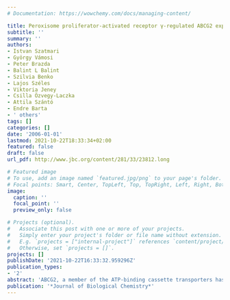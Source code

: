 ```yaml
---
# Documentation: https://wowchemy.com/docs/managing-content/

title: Peroxisome proliferator-activated receptor γ-regulated ABCG2 expression confers cytoprotection to human dendritic cells
subtitle: ''
summary: ''
authors:
- Istvan Szatmari
- György Vámosi
- Peter Brazda
- Balint L Balint
- Szilvia Benko
- Lajos Széles
- Viktoria Jeney
- Csilla Özvegy-Laczka
- Attila Szántó
- Endre Barta
- ' others'
tags: []
categories: []
date: '2006-01-01'
lastmod: 2021-10-22T18:33:34+02:00
featured: false
draft: false
url_pdf: http://www.jbc.org/content/281/33/23812.long

# Featured image
# To use, add an image named `featured.jpg/png` to your page's folder.
# Focal points: Smart, Center, TopLeft, Top, TopRight, Left, Right, BottomLeft, Bottom, BottomRight.
image:
  caption: ''
  focal_point: ''
  preview_only: false

# Projects (optional).
#   Associate this post with one or more of your projects.
#   Simply enter your project's folder or file name without extension.
#   E.g. `projects = ["internal-project"]` references `content/project/deep-learning/index.md`.
#   Otherwise, set `projects = []`.
projects: []
publishDate: '2021-10-22T16:33:32.959296Z'
publication_types:
- '2'
abstract: 'ABCG2, a member of the ATP-binding cassette transporters has been identified as a protective pump against endogenous and exogenous toxic agents. ABCG2 was shown to be expressed at high levels in stem cells and variably regulated during cell differentiation. Here we demonstrate that functional ABCG2 is expressed in human monocyte-derived dendritic cells by the activation of a nuclear hormone receptor, PPARgamma. We identified and characterized a 150-base pair long conserved enhancer region, containing three functional PPAR response elements (PPARE), upstream of the human ABCG2 gene. We confirmed the binding of the PPARgamma x RXR heterodimer to this enhancer region, suggesting that PPARgamma directly regulates the transcription of ABCG2. Consistent with these results, elevated expression of ABCG2 mRNA was coupled to enhanced protein production, resulting in increased xenobiotic extrusion capacity via ABCG2 in PPARgamma-activated cells. Furthermore PPARgamma instructed dendritic cells showed increased Hoechst dye extrusion and resistance to mitoxantrone. Collectively, these results uncovered a mechanism by which up-regulation of functional ABCG2 expression can be achieved via exogenous or endogenous activation of the lipid-activated transcription factor, PPARgamma. The increased expression of the promiscuous ABCG2 transporter can significantly modify the xenobiotic and drug resistance of human myeloid dendritic cells.'
publication: '*Journal of Biological Chemistry*'
---
```

